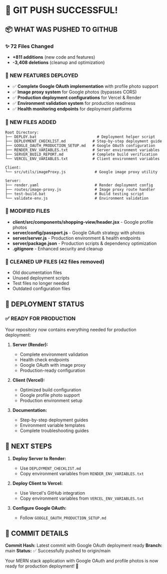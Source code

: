# 🎉 GIT PUSH SUCCESSFUL!

## 📦 WHAT WAS PUSHED TO GITHUB

### ✨ **72 Files Changed**
- **+811 additions** (new code and features)
- **-3,408 deletions** (cleanup and optimization)

### 🚀 **NEW FEATURES DEPLOYED**
- ✅ **Complete Google OAuth implementation** with profile photo support
- ✅ **Image proxy system** for Google photos (bypasses CORS)
- ✅ **Production deployment configurations** for Vercel & Render
- ✅ **Environment validation system** for production readiness
- ✅ **Health monitoring endpoints** for deployment platforms

### 📁 **NEW FILES ADDED**
```
Root Directory:
├── DEPLOY.bat                           # Deployment helper script
├── DEPLOYMENT_CHECKLIST.md            # Step-by-step deployment guide
├── GOOGLE_OAUTH_PRODUCTION_SETUP.md   # Google OAuth configuration
├── RENDER_ENV_VARIABLES.txt           # Server environment variables
├── SERVER_BUILD_REPORT.md             # Complete build verification
└── VERCEL_ENV_VARIABLES.txt           # Client environment variables

Client:
└── src/utils/imageProxy.js             # Google image proxy utility

Server:
├── render.yaml                         # Render deployment config
├── routes/image-proxy.js               # Image proxy route handler
├── test-build.bat                      # Build testing script
└── validate-env.js                     # Environment validation
```

### 🔧 **MODIFIED FILES**
- **client/src/components/shopping-view/header.jsx** - Google profile photos
- **server/config/passport.js** - Google OAuth strategy with photos
- **server/server.js** - Production environment & health endpoints
- **server/package.json** - Production scripts & dependency optimization
- **.gitignore** - Enhanced security and cleanup

### 🧹 **CLEANED UP FILES** (42 files removed)
- Old documentation files
- Unused deployment scripts  
- Test files no longer needed
- Outdated configuration files

## 🎯 **DEPLOYMENT STATUS**

### ✅ **READY FOR PRODUCTION**
Your repository now contains everything needed for production deployment:

1. **Server (Render):** 
   - Complete environment validation
   - Health check endpoints
   - Google OAuth with image proxy
   - Production-ready configuration

2. **Client (Vercel):**
   - Optimized build configuration  
   - Google profile photo support
   - Production environment setup

3. **Documentation:**
   - Step-by-step deployment guides
   - Environment variable templates
   - Complete troubleshooting guides

## 🚀 **NEXT STEPS**

1. **Deploy Server to Render:**
   - Use `DEPLOYMENT_CHECKLIST.md` 
   - Copy environment variables from `RENDER_ENV_VARIABLES.txt`

2. **Deploy Client to Vercel:**
   - Use Vercel's GitHub integration
   - Copy environment variables from `VERCEL_ENV_VARIABLES.txt`

3. **Configure Google OAuth:**
   - Follow `GOOGLE_OAUTH_PRODUCTION_SETUP.md`

## 🎉 **COMMIT DETAILS**

**Commit Hash:** Latest commit with Google OAuth deployment ready
**Branch:** main
**Status:** ✅ Successfully pushed to origin/main

Your MERN stack application with Google OAuth and profile photos is now ready for production deployment! 🚀
